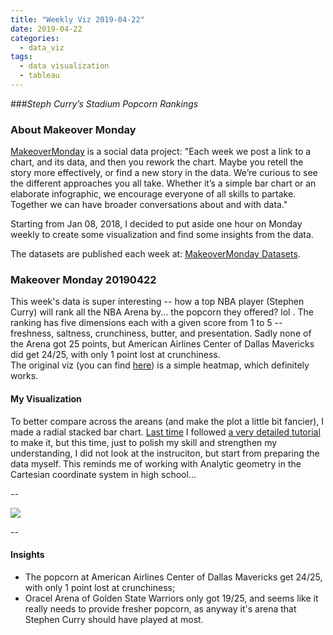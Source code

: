 ```yaml
---
title: "Weekly Viz 2019-04-22"
date: 2019-04-22
categories:
  - data_viz
tags:
  - data visualization
  - tableau
---
```


###*Steph Curry’s Stadium Popcorn Rankings*


### About Makeover Monday

[MakeoverMonday](http://www.makeovermonday.co.uk/) is a social data project:
"Each week we post a link to a chart, and its data, and then you rework the chart.
Maybe you retell the story more effectively, or find a new story in the data.
We’re curious to see the different approaches you all take. Whether it’s a simple bar chart or an elaborate infographic, we encourage everyone of all skills to partake.
Together we can have broader conversations about and with data."

Starting from Jan 08, 2018, I decided to put aside one hour on Monday weekly to create some visualization and find some insights from the data.

The datasets are published each week at: [MakeoverMonday Datasets](http://www.makeovermonday.co.uk/data/).

### Makeover Monday 20190422

This week's data is super interesting -- how a top NBA player (Stephen Curry) will rank all the NBA Arena by... the popcorn they offered? lol . The ranking has five dimensions each with a given score from 1 to 5 -- freshness, saltness, crunchiness, butter, and presentation. Sadly none of the Arena got 25 points, but American Airlines Center of Dallas Mavericks did get 24/25, with only 1 point lost at crunchiness.  
The original viz (you can find [here](https://www.nytimes.com/interactive/2019/04/12/sports/basketball/stephen-curry-warriors-popcorn.html)) is a simple heatmap, which definitely works.  

#### My Visualization

To better compare across the areans (and make the plot a little bit fancier), I made a radial stacked bar chart. [Last time](https://yudong-94.github.io/personal-website/projects/data%20viz/MakeOverMonday20181119) I followed [a very detailed tutorial](https://ryankrowland.wordpress.com/2016/10/20/radial-stacked-bar-charts-in-tableau/) to make it, but this time, just to polish my skill and strengthen my understanding, I did not look at the instruciton, but start from preparing the data myself. This reminds me of working with Analytic geometry in the Cartesian coordinate system in high school...  

--  
<div class='tableauPlaceholder' id='viz1555984017181' style='position: relative'>
<noscript><a href='#'>
  <img alt=' ' src='https:&#47;&#47;public.tableau.com&#47;static&#47;images&#47;Ma&#47;MakeOverMonday20190422&#47;StephenCurrysStadiumPopcornRankings&#47;1_rss.png' style='border: none' />
</a></noscript>
<object class='tableauViz'  style='display:none;'>
  <param name='host_url' value='https%3A%2F%2Fpublic.tableau.com%2F' />
  <param name='embed_code_version' value='3' />
  <param name='site_root' value='' />
  <param name='name' value='MakeOverMonday20190422&#47;StephenCurrysStadiumPopcornRankings' />
  <param name='tabs' value='no' />
  <param name='toolbar' value='yes' />
  <param name='static_image' value='https:&#47;&#47;public.tableau.com&#47;static&#47;images&#47;Ma&#47;MakeOverMonday20190422&#47;StephenCurrysStadiumPopcornRankings&#47;1.png' />
  <param name='animate_transition' value='yes' />
  <param name='display_static_image' value='yes' />
  <param name='display_spinner' value='yes' />
  <param name='display_overlay' value='yes' />
  <param name='display_count' value='yes' />
  <param name='filter' value='publish=yes' />
</object></div>               
<script type='text/javascript'>              
  var divElement = document.getElementById('viz1555984017181');         
  var vizElement = divElement.getElementsByTagName('object')[0];         
  vizElement.style.width='800px';vizElement.style.height='827px';        
  var scriptElement = document.createElement('script');                  
  scriptElement.src = 'https://public.tableau.com/javascripts/api/viz_v1.js'; 
  vizElement.parentNode.insertBefore(scriptElement, vizElement);               
</script>
  
--  

#### Insights
* The popcorn at American Airlines Center of Dallas Mavericks get 24/25, with only 1 point lost at crunchiness;  
* Oracel Arena of Golden State Warriors only got 19/25, and seems like it really needs to provide fresher popcorn, as anyway it's arena that Stephen Curry should have played at most.   
  
